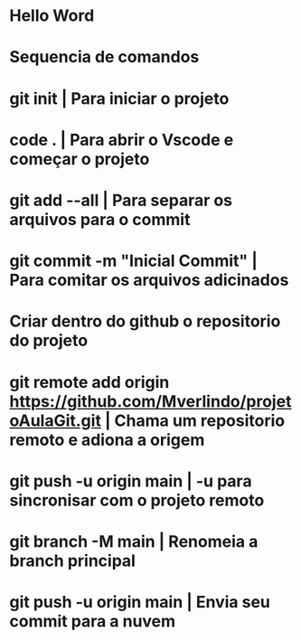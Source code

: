 # Hello Word
#
#   Sequencia de comandos
#   git init | Para iniciar o projeto
#   code . | Para abrir o Vscode e começar o projeto 
#   git add --all | Para separar os arquivos para o commit
#   git commit -m "Inicial Commit" | Para comitar os arquivos adicinados
#   Criar dentro do github o repositorio do projeto
#   git remote add origin https://github.com/Mverlindo/projetoAulaGit.git | Chama um repositorio remoto e adiona a origem 
#   git push -u origin main | -u para sincronisar com o projeto remoto
#   git branch -M main | Renomeia a branch principal
#   git push -u origin main | Envia seu commit para a nuvem